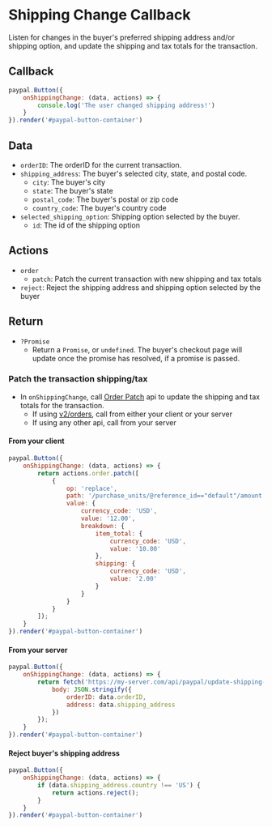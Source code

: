 # Shipping Change Callback

Listen for changes in the buyer's preferred shipping address and/or shipping option, and update the shipping and tax totals for the transaction.

## Callback

```javascript
paypal.Button({
    onShippingChange: (data, actions) => {
        console.log('The user changed shipping address!')
    }
}).render('#paypal-button-container')
```

## Data

- `orderID`: The orderID for the current transaction.
- `shipping_address`: The buyer's selected city, state, and postal code.
  - `city`: The buyer's city
  - `state`: The buyer's state
  - `postal_code`: The buyer's postal or zip code
  - `country_code`: The buyer's country code
- `selected_shipping_option`: Shipping option selected by the buyer.
  - `id`: The id of the shipping option

## Actions

- `order`
  - `patch`: Patch the current transaction with new shipping and tax totals
- `reject`: Reject the shipping address and shipping option selected by the buyer

## Return

- `?Promise`
  - Return a `Promise`, or `undefined`. The buyer's checkout page will update once the promise has resolved, if a promise is passed.

### Patch the transaction shipping/tax

- In `onShippingChange`, call [Order Patch](https://developer.paypal.com/docs/api/orders/v2/#orders_patch) api to update the shipping and tax totals for the transaction.
  - If using [v2/orders](https://developer.paypal.com/docs/api/orders/v2), call from either your client or your server
  - If using any other api, call from your server

#### From your client

```javascript
paypal.Button({
    onShippingChange: (data, actions) => {
        return actions.order.patch([
            {
                op: 'replace',
                path: '/purchase_units/@reference_id=="default"/amount',
                value: {
                    currency_code: 'USD',
                    value: '12.00',
                    breakdown: {
                        item_total: {
                            currency_code: 'USD',
                            value: '10.00'
                        },
                        shipping: {
                            currency_code: 'USD',
                            value: '2.00'
                        }
                    }
                }
            }
        ]);
    }
}).render('#paypal-button-container')
```

#### From your server

```javascript
paypal.Button({
    onShippingChange: (data, actions) => {
        return fetch('https://my-server.com/api/paypal/update-shipping-totals', {
            body: JSON.stringify({
                orderID: data.orderID,
                address: data.shipping_address
            })
        });
    }
}).render('#paypal-button-container')
```

#### Reject buyer's shipping address

```javascript
paypal.Button({
    onShippingChange: (data, actions) => {
        if (data.shipping_address.country !== 'US') {
            return actions.reject();
        }
    }
}).render('#paypal-button-container')
```